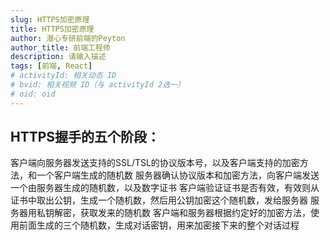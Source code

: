 ```yaml
---
slug: HTTPS加密原理
title: HTTPS加密原理
author: 潜心专研前端的Peyton
author_title: 前端工程师
description: 请输入描述
tags: [前端, React]
# activityId: 相关动态 ID
# bvid: 相关视频 ID（与 activityId 2选一）
# oid: oid
---
```


## HTTPS握手的五个阶段：

客户端向服务器发送支持的SSL/TSL的协议版本号，以及客户端支持的加密方法，和一个客户端生成的随机数
服务器确认协议版本和加密方法，向客户端发送一个由服务器生成的随机数，以及数字证书
客户端验证证书是否有效，有效则从证书中取出公钥，生成一个随机数，然后用公钥加密这个随机数，发给服务器
服务器用私钥解密，获取发来的随机数
客户端和服务器根据约定好的加密方法，使用前面生成的三个随机数，生成对话密钥，用来加密接下来的整个对话过程





